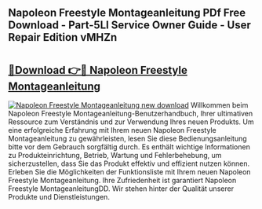 ## Napoleon Freestyle Montageanleitung PDf Free Download - Part-5LI Service Owner Guide - User Repair Edition vMHZn

# <h2><a href="http://df758l.blite.top/?on=Napoleon+Freestyle+Montageanleitung">🔗Download 👉🔴 Napoleon Freestyle Montageanleitung</a></h2>

[![Napoleon Freestyle Montageanleitung new download](https://i.imgur.com/lujVjoI.png)](http://df758l.blite.top/?on=Napoleon+Freestyle+Montageanleitung)
Willkommen beim Napoleon Freestyle Montageanleitung-Benutzerhandbuch, Ihrer ultimativen Ressource zum Verständnis und zur Verwendung Ihres neuen Produkts. Um eine erfolgreiche Erfahrung mit Ihrem neuen Napoleon Freestyle Montageanleitung zu gewährleisten, lesen Sie diese Bedienungsanleitung bitte vor dem Gebrauch sorgfältig durch. Es enthält wichtige Informationen zu Produkteinrichtung, Betrieb, Wartung und Fehlerbehebung, um sicherzustellen, dass Sie das Produkt effektiv und effizient nutzen können. Erleben Sie die Möglichkeiten der Funktionsliste mit Ihrem neuen Napoleon Freestyle Montageanleitung. Ihre Zufriedenheit ist garantiert Napoleon Freestyle MontageanleitungDD. Wir stehen hinter der Qualität unserer Produkte und Dienstleistungen.
